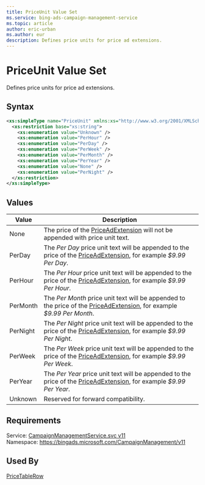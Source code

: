 ```yaml
---
title: PriceUnit Value Set
ms.service: bing-ads-campaign-management-service
ms.topic: article
author: eric-urban
ms.author: eur
description: Defines price units for price ad extensions.
---
```

# PriceUnit Value Set
Defines price units for price ad extensions.

## Syntax
```xml
<xs:simpleType name="PriceUnit" xmlns:xs="http://www.w3.org/2001/XMLSchema">
  <xs:restriction base="xs:string">
    <xs:enumeration value="Unknown" />
    <xs:enumeration value="PerHour" />
    <xs:enumeration value="PerDay" />
    <xs:enumeration value="PerWeek" />
    <xs:enumeration value="PerMonth" />
    <xs:enumeration value="PerYear" />
    <xs:enumeration value="None" />
    <xs:enumeration value="PerNight" />
  </xs:restriction>
</xs:simpleType>
```

## <a name="values"></a>Values

|Value|Description|
|-----------|---------------|
|<a name="none"></a>None|The price of the [PriceAdExtension](../campaign-management-service/priceadextension.md) will not be appended with price unit text.|
|<a name="perday"></a>PerDay|The *Per Day* price unit text will be appended to the price of the [PriceAdExtension](../campaign-management-service/priceadextension.md), for example *$9.99 Per Day*.|
|<a name="perhour"></a>PerHour|The *Per Hour* price unit text will be appended to the price of the [PriceAdExtension](../campaign-management-service/priceadextension.md), for example *$9.99 Per Hour*.|
|<a name="permonth"></a>PerMonth|The *Per Month* price unit text will be appended to the price of the [PriceAdExtension](../campaign-management-service/priceadextension.md), for example *$9.99 Per Month*.|
|<a name="pernight"></a>PerNight|The *Per Night* price unit text will be appended to the price of the [PriceAdExtension](../campaign-management-service/priceadextension.md), for example *$9.99 Per Night*.|
|<a name="perweek"></a>PerWeek|The *Per Week* price unit text will be appended to the price of the [PriceAdExtension](../campaign-management-service/priceadextension.md), for example *$9.99 Per Week*.|
|<a name="peryear"></a>PerYear|The *Per Year* price unit text will be appended to the price of the [PriceAdExtension](../campaign-management-service/priceadextension.md), for example *$9.99 Per Year*.|
|<a name="unknown"></a>Unknown|Reserved for forward compatibility.|

## Requirements
Service: [CampaignManagementService.svc v11](https://campaign.api.bingads.microsoft.com/Api/Advertiser/CampaignManagement/v11/CampaignManagementService.svc)  
Namespace: https://bingads.microsoft.com/CampaignManagement/v11  

## Used By
[PriceTableRow](pricetablerow.md)  

